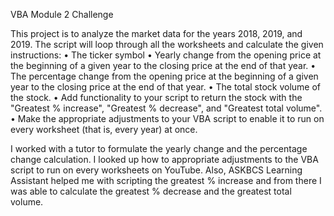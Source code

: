 VBA Module 2 Challenge

This project is to analyze the market data for the years 2018, 2019, and 2019. The script will loop through all the worksheets and calculate the given instructions: 
•	The ticker symbol
•	Yearly change from the opening price at the beginning of a given year to the closing price at the end of that year.
•	The percentage change from the opening price at the beginning of a given year to the closing price at the end of that year.
•	The total stock volume of the stock.
•	Add functionality to your script to return the stock with the "Greatest % increase", "Greatest % decrease", and "Greatest total volume". 
•	Make the appropriate adjustments to your VBA script to enable it to run on every worksheet (that is, every year) at once.

I worked with a tutor to formulate the yearly change and the percentage change calculation. I looked up how to appropriate adjustments to the VBA script to run on every worksheets on YouTube. Also, ASKBCS Learning Assistant helped me with scripting the greatest % increase and from there I was able to calculate the greatest % decrease and the greatest total volume. 
